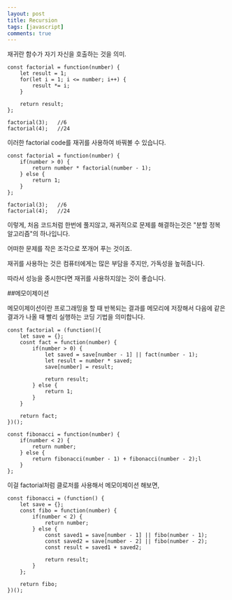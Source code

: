 ```yaml
---
layout: post
title: Recursion
tags: [javascript]
comments: true
---
```


재귀란 함수가 자기 자신을 호출하는 것을 의미.

```
const factorial = function(number) {
    let result = 1;
    for(let i = 1; i <= number; i++) {
        result *= i;
    }
    
    return result;
};

factorial(3);	//6
factorial(4);	//24
```

이러한 factorial code를 재귀를 사용하여 바꿔볼 수 있습니다.

```
const factorial = function(number) {
    if(number > 0) {
        return number * factorial(number - 1);
    } else {
        return 1;
    }
};

factorial(3);	//6
factorial(4);	//24
```

이렇게, 처음 코드처럼 한번에 풀지않고, 재귀적으로 문제를 해결하는것은 "분할 정복 알고리즘"의 하나입니다.

어떠한 문제를 작은 조각으로 쪼개어 푸는 것이죠.

재귀를 사용하는 것은 컴퓨터에게는 많은 부담을 주지만, 가독성을 높혀줍니다.

따라서 성능을 중시한다면 재귀를 사용하지않는 것이 좋습니다.

##메모이제이션

메모이제이션이란 프로그래밍을 할 때 반복되는 결과를 메모리에 저장해서 다음에 같은 결과가 나올 때 빨리 실행하는 코딩 기법을 의미합니다.

```
const factorial = (function(){
    let save = {};
    cosnt fact = function(number) {
        if(number > 0) {
            let saved = save[number - 1] || fact(number - 1);
            let result = number * saved;
            save[number] = result;
            
            return result;
        } else {
            return 1;
        }
    }
    
    return fact;
})();
```

```
const fibonacci = function(number) {
    if(number < 2) {
        return number;
    } else {
        return fibonacci(number - 1) + fibonacci(number - 2);l
    }
};
```

이걸 factorial처럼 클로저를 사용해서 메모이제이션 해보면,

```
const fibonacci = (function() {
    let save = {};
    const fibo = function(number) {
        if(number < 2) {
            return number;
        } else {
            const saved1 = save[number - 1] || fibo(number - 1);
            const saved2 = save[number - 2] || fibo(number - 2);
            const result = saved1 + saved2;
            
            return result;
        }
    };
    
    return fibo;
})();
```